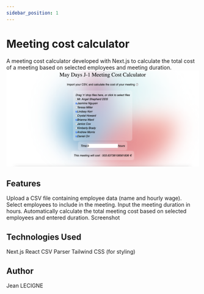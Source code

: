 ```yaml
---
sidebar_position: 1
---
```

# Meeting cost calculator

A meeting cost calculator developed with Next.js to calculate the total cost of a meeting based on selected employees and meeting duration.
![meeting_cost_calc_img](../../static/img/project_img/md-p_00_metting-cost-calc-img.png)


## Features

Upload a CSV file containing employee data (name and hourly wage).
Select employees to include in the meeting.
Input the meeting duration in hours.
Automatically calculate the total meeting cost based on selected employees and entered duration.
Screenshot


## Technologies Used
Next.js
React
CSV Parser
Tailwind CSS (for styling)

## Author
Jean LECIGNE
